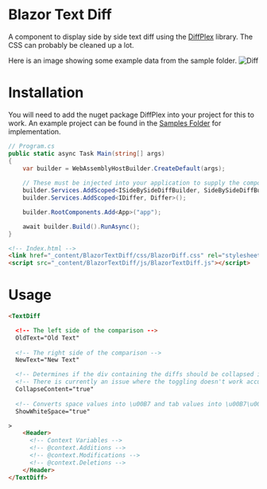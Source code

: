 # Blazor Text Diff
A component to display side by side text diff using the [DiffPlex](https://github.com/mmanela/diffplex) library. The CSS can probably be cleaned up a lot.

Here is an image showing some example data from the sample folder.
![Diff](https://i.imgur.com/nfo1OzH.png)

# Installation
You will need to add the nuget package DiffPlex into your project for this to work. An example project can be found in the [Samples Folder](https://github.com/lzinga/BlazorTextDiff/tree/master/samples/BlazorTextDiff.Web) for implementation.

```csharp
// Program.cs
public static async Task Main(string[] args)
{
    var builder = WebAssemblyHostBuilder.CreateDefault(args);
    
    // These must be injected into your application to supply the component with its diff checking.
    builder.Services.AddScoped<ISideBySideDiffBuilder, SideBySideDiffBuilder>();
    builder.Services.AddScoped<IDiffer, Differ>();

    builder.RootComponents.Add<App>("app");

    await builder.Build().RunAsync();
}
```

```html
<!-- Index.html -->
<link href="_content/BlazorTextDiff/css/BlazorDiff.css" rel="stylesheet" />
<script src="_content/BlazorTextDiff/js/BlazorTextDiff.js"></script>
```


# Usage
```html
<TextDiff

  <!-- The left side of the comparison -->
  OldText="Old Text"
  
  <!-- The right side of the comparison -->
  NewText="New Text"

  <!-- Determines if the div containing the diffs should be collapsed if there is a lot of data. -->
  <!-- There is currently an issue where the toggling doesn't work accurately with the js interop. -->
  CollapseContent="true"
  
  <!-- Converts space values into \u00B7 and tab values into \u00B7\u00B7 -->
  ShowWhiteSpace="true"

>
    <Header>
      <!-- Context Variables -->
      <!-- @context.Additions -->
      <!-- @context.Modifications -->
      <!-- @context.Deletions -->
    </Header>
</TextDiff>
```
